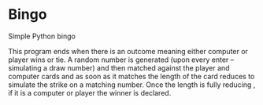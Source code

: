 # Bingo
Simple Python bingo 

This program ends when there is an outcome meaning either computer or player wins or tie. 
A random number is generated (upon every enter – simulating a draw number) and then matched against the player and computer cards and as soon as it matches the length of the card reduces to simulate the strike on a matching number. Once the length is fully reducing , if it is a computer or player the winner is declared.   
